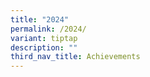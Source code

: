 ```yaml
---
title: "2024"
permalink: /2024/
variant: tiptap
description: ""
third_nav_title: Achievements
---
```

